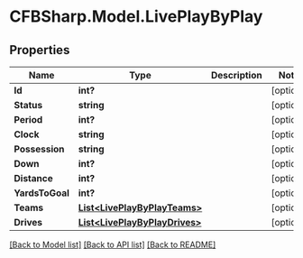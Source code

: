 # CFBSharp.Model.LivePlayByPlay
## Properties

Name | Type | Description | Notes
------------ | ------------- | ------------- | -------------
**Id** | **int?** |  | [optional] 
**Status** | **string** |  | [optional] 
**Period** | **int?** |  | [optional] 
**Clock** | **string** |  | [optional] 
**Possession** | **string** |  | [optional] 
**Down** | **int?** |  | [optional] 
**Distance** | **int?** |  | [optional] 
**YardsToGoal** | **int?** |  | [optional] 
**Teams** | [**List&lt;LivePlayByPlayTeams&gt;**](LivePlayByPlayTeams.md) |  | [optional] 
**Drives** | [**List&lt;LivePlayByPlayDrives&gt;**](LivePlayByPlayDrives.md) |  | [optional] 

[[Back to Model list]](../README.md#documentation-for-models) [[Back to API list]](../README.md#documentation-for-api-endpoints) [[Back to README]](../README.md)

